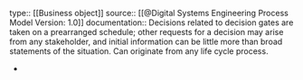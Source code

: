 type:: [[Business object]]
source:: [[@Digital Systems Engineering Process Model Version: 1.0]]
documentation:: Decisions related to decision gates are taken on a prearranged schedule; other requests for a decision may arise from any stakeholder, and initial information can be little more than broad statements of the situation. Can originate from any life cycle process.

-